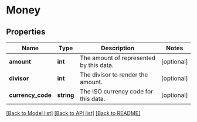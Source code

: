 # Money

## Properties
Name | Type | Description | Notes
------------ | ------------- | ------------- | -------------
**amount** | **int** | The amount of represented by this data. | [optional] 
**divisor** | **int** | The divisor to render the amount. | [optional] 
**currency_code** | **string** | The ISO currency code for this data. | [optional] 

[[Back to Model list]](../../README.md#documentation-for-models) [[Back to API list]](../../README.md#documentation-for-api-endpoints) [[Back to README]](../../README.md)

